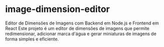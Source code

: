 # image-dimension-editor
Editor de Dimensões de Imagens com Backend em Node.js e Frontend em React Este projeto é um editor de dimensões de imagens que permite redimensionar, adicionar marca d'água e gerar miniaturas de imagens de forma simples e eficiente.  

